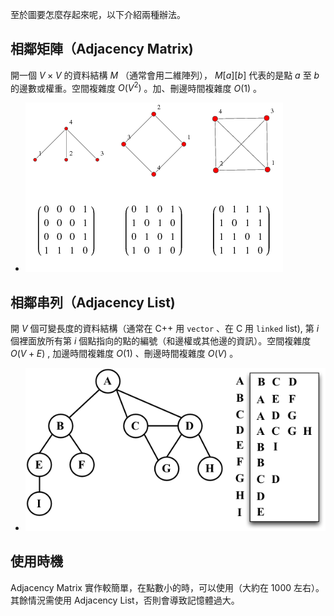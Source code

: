 至於圖要怎麼存起來呢，以下介紹兩種辦法。

## 相鄰矩陣（Adjacency Matrix)

開一個 $V\times V$ 的資料結構 $M$ （通常會用二維陣列）， $M[a][b]$ 代表的是點 $a$ 至 $b$ 的邊數或權重。空間複雜度 $O(V^2)$ 。加、刪邊時間複雜度 $O(1)$ 。

- ![](images/adjacencyMatrix.gif)

## 相鄰串列（Adjacency List)

開 $V$ 個可變長度的資料結構（通常在 C++ 用 `vector` 、在 C 用 `linked` list), 第 $i$ 個裡面放所有第 $i$ 個點指向的點的編號（和邊權或其他邊的資訊）。空間複雜度 $O(V+E)$ , 加邊時間複雜度 $O(1)$ 、刪邊時間複雜度 $O(V)$ 。

- ![](images/adjacencyList.png)

## 使用時機

Adjacency Matrix 實作較簡單，在點數小的時，可以使用（大約在 $1000$ 左右）。其餘情況需使用 Adjacency List，否則會導致記憶體過大。
